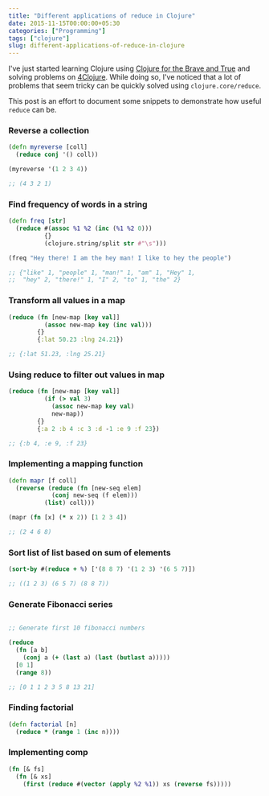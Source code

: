 ```yaml
---
title: "Different applications of reduce in Clojure"
date: 2015-11-15T00:00:00+05:30
categories: ["Programming"]
tags: ["clojure"]
slug: different-applications-of-reduce-in-clojure
---
```


I've just started learning Clojure using
[Clojure for the Brave and True](http://www.braveclojure.com/) and solving
problems on [4Clojure](https://www.4clojure.com/). While doing so, I've noticed
that a lot of problems that seem tricky can be quickly solved using ```clojure.core/reduce```.

This post is an effort to document some snippets to demonstrate how useful ```reduce``` can be.

### Reverse a collection<a id="sec-1" name="sec-1"></a>

```clojure
(defn myreverse [coll]
  (reduce conj '() coll))

(myreverse '(1 2 3 4))

;; (4 3 2 1)

```

### Find frequency of words in a string<a id="sec-2" name="sec-2"></a>

```clojure
(defn freq [str]
  (reduce #(assoc %1 %2 (inc (%1 %2 0)))
          {}
          (clojure.string/split str #"\s")))

(freq "Hey there! I am the hey man! I like to hey the people")

;; {"like" 1, "people" 1, "man!" 1, "am" 1, "Hey" 1,
;;  "hey" 2, "there!" 1, "I" 2, "to" 1, "the" 2}

```

### Transform all values in a map<a id="sec-3" name="sec-3"></a>

```clojure
(reduce (fn [new-map [key val]]
          (assoc new-map key (inc val)))
        {}
        {:lat 50.23 :lng 24.21})

;; {:lat 51.23, :lng 25.21}

```

### Using reduce to filter out values in map<a id="sec-4" name="sec-4"></a>

```clojure
(reduce (fn [new-map [key val]]
          (if (> val 3)
            (assoc new-map key val)
            new-map))
        {}
        {:a 2 :b 4 :c 3 :d -1 :e 9 :f 23})

;; {:b 4, :e 9, :f 23}

```
### Implementing a mapping function<a id="sec-5" name="sec-5"></a>

```clojure
(defn mapr [f coll]
  (reverse (reduce (fn [new-seq elem]
            (conj new-seq (f elem)))
          (list) coll)))

(mapr (fn [x] (* x 2)) [1 2 3 4])

;; (2 4 6 8)

```

### Sort list of list based on sum of elements<a id="sec-6" name="sec-6"></a>

```clojure
(sort-by #(reduce + %) ['(8 8 7) '(1 2 3) '(6 5 7)])

;; ((1 2 3) (6 5 7) (8 8 7))

```
### Generate Fibonacci series<a id="sec-7" name="sec-7"></a>

```clojure

;; Generate first 10 fibonacci numbers

(reduce
  (fn [a b]
    (conj a (+ (last a) (last (butlast a)))))
  [0 1]
  (range 8))

;; [0 1 1 2 3 5 8 13 21]

```

### Finding factorial

```clojure
(defn factorial [n]
  (reduce * (range 1 (inc n))))
```

### Implementing comp

```clojure
(fn [& fs]
  (fn [& xs]
    (first (reduce #(vector (apply %2 %1)) xs (reverse fs)))))
```
